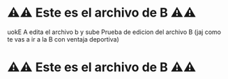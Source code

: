 # ⚠️⚠️ Este es el archivo de **B** ⚠️⚠️

uokE
A edita el archivo b y sube 
Prueba de edicion del archivo B (jaj como te vas a ir a la B con ventaja deportiva)

# ⚠️⚠️ Este es el archivo de **B** ⚠️⚠️
